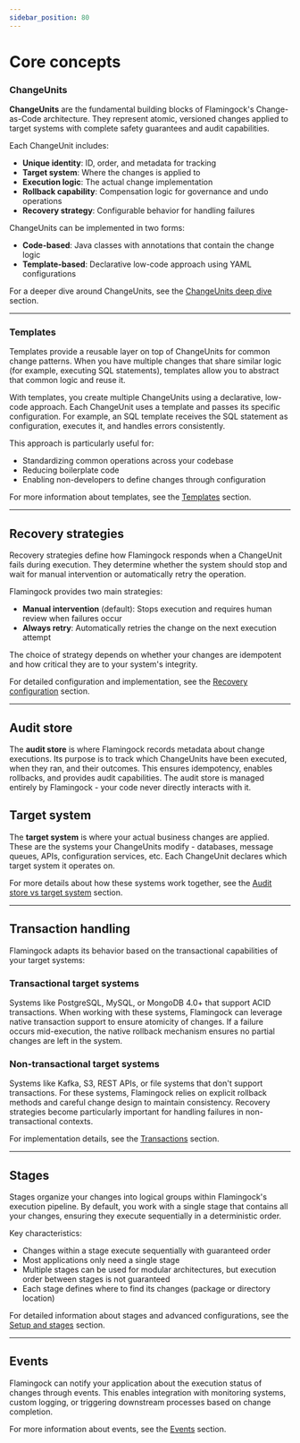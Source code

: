 ```yaml
---
sidebar_position: 80
---
```


# Core concepts

### ChangeUnits
**ChangeUnits** are the fundamental building blocks of Flamingock's Change-as-Code architecture. They represent atomic, versioned changes applied to target systems with complete safety guarantees and audit capabilities.

Each ChangeUnit includes:
- **Unique identity**: ID, order, and metadata for tracking
- **Target system**: Where the changes is applied to
- **Execution logic**: The actual change implementation
- **Rollback capability**: Compensation logic for governance and undo operations
- **Recovery strategy**: Configurable behavior for handling failures

ChangeUnits can be implemented in two forms:
- **Code-based**: Java classes with annotations that contain the change logic
- **Template-based**: Declarative low-code approach using YAML configurations

For a deeper dive around ChangeUnits, see the [ChangeUnits deep dive](../flamingock-library-config/changeunits-deep-dive.md) section.

---

### Templates
Templates provide a reusable layer on top of ChangeUnits for common change patterns. When you have multiple changes that share similar logic (for example, executing SQL statements), templates allow you to abstract that common logic and reuse it.

With templates, you create multiple ChangeUnits using a declarative, low-code approach. Each ChangeUnit uses a template and passes its specific configuration. For example, an SQL template receives the SQL statement as configuration, executes it, and handles errors consistently.

This approach is particularly useful for:
- Standardizing common operations across your codebase
- Reducing boilerplate code
- Enabling non-developers to define changes through configuration

For more information about templates, see the [Templates](../templates/templates-introduction.md) section.

---

## Recovery strategies

Recovery strategies define how Flamingock responds when a ChangeUnit fails during execution. They determine whether the system should stop and wait for manual intervention or automatically retry the operation.

Flamingock provides two main strategies:
- **Manual intervention** (default): Stops execution and requires human review when failures occur
- **Always retry**: Automatically retries the change on the next execution attempt

The choice of strategy depends on whether your changes are idempotent and how critical they are to your system's integrity.

For detailed configuration and implementation, see the [Recovery configuration](../flamingock-library-config/recovery-configuration.md) section.

---

## Audit store
The **audit store** is where Flamingock records metadata about change executions. Its purpose is to track which ChangeUnits have been executed, when they ran, and their outcomes. This ensures idempotency, enables rollbacks, and provides audit capabilities. The audit store is managed entirely by Flamingock - your code never directly interacts with it.

## Target system  
The **target system** is where your actual business changes are applied. These are the systems your ChangeUnits modify - databases, message queues, APIs, configuration services, etc. Each ChangeUnit declares which target system it operates on.

For more details about how these systems work together, see the [Audit store vs target system](../overview/audit-store-vs-target-system.md) section.

---

## Transaction handling
Flamingock adapts its behavior based on the transactional capabilities of your target systems:

### Transactional target systems
Systems like PostgreSQL, MySQL, or MongoDB 4.0+ that support ACID transactions. When working with these systems, Flamingock can leverage native transaction support to ensure atomicity of changes. If a failure occurs mid-execution, the native rollback mechanism ensures no partial changes are left in the system.

### Non-transactional target systems
Systems like Kafka, S3, REST APIs, or file systems that don't support transactions. For these systems, Flamingock relies on explicit rollback methods and careful change design to maintain consistency. Recovery strategies become particularly important for handling failures in non-transactional contexts.

For implementation details, see the [Transactions](../flamingock-library-config/transactions.md) section.

---

## Stages
Stages organize your changes into logical groups within Flamingock's execution pipeline. By default, you work with a single stage that contains all your changes, ensuring they execute sequentially in a deterministic order.

Key characteristics:
- Changes within a stage execute sequentially with guaranteed order
- Most applications only need a single stage
- Multiple stages can be used for modular architectures, but execution order between stages is not guaranteed
- Each stage defines where to find its changes (package or directory location)

For detailed information about stages and advanced configurations, see the [Setup and stages](../flamingock-library-config/setup-and-stages.md) section.

---

## Events
Flamingock can notify your application about the execution status of changes through events. This enables integration with monitoring systems, custom logging, or triggering downstream processes based on change completion.

For more information about events, see the [Events](../flamingock-library-config/events.md) section.